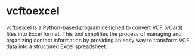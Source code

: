 # vcftoexcel
vcftoexcel is a Python-based program designed to convert VCF (vCard) files into Excel format. This tool simplifies the process of managing and organizing contact information by providing an easy way to transform VCF data into a structured Excel spreadsheet.
